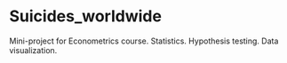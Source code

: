 # Suicides_worldwide
Mini-project for Econometrics course. Statistics. Hypothesis testing. Data visualization.
